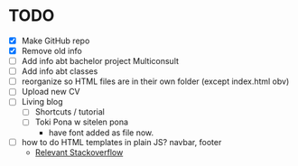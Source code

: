 # TODO

- [X] Make GitHub repo
- [X] Remove old info
- [ ] Add info abt bachelor project Multiconsult
- [ ] Add info abt classes
- [ ] reorganize so HTML files are in their own folder (except index.html obv)
- [ ] Upload new CV
- [ ] Living blog
  - [ ] Shortcuts / tutorial
  - [ ] Toki Pona w sitelen pona 
    - have font added as file now. 
- [ ] how to do HTML templates in plain JS? navbar, footer
  - [Relevant Stackoverflow](https://stackoverflow.com/questions/70993254/how-do-i-create-a-js-file-that-creates-a-navigation-bar-in-html)